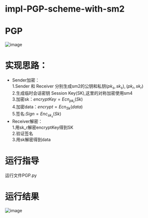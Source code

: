 # impl-PGP-scheme-with-sm2
# PGP
![image](https://user-images.githubusercontent.com/104118101/179347602-dd287cf2-856c-408a-a233-39db0565d274.png)

# 实现思路：
* Sender加密：<br>
1.Sender 和 Receiver 分别生成sm2的公钥和私钥$(pk_s,sk_s),(pk_r,sk_r)$<br>
2.生成临时会话密钥 Session Key(SK),这里的对称加密使用sm4<br>
3.加密sk：$encryptKey=Ecn_{pk_r}(Sk)$<br>
4.加密data：$encrypt=Ecn_{Sk}(data)$<br>
5.签名:$Sign=Enc_{sk_s}(Sk)$<br>
* Receiver解密：<br>
1.用sk_r解密encryptKey得到SK<br>
2.验证签名<br>
3.用sk解密得到data<ne>
# 运行指导
运行文件PGP.py
# 运行结果
![image](https://user-images.githubusercontent.com/104118101/179347612-a1270499-4628-41c5-98df-de09a7a357c9.png)


